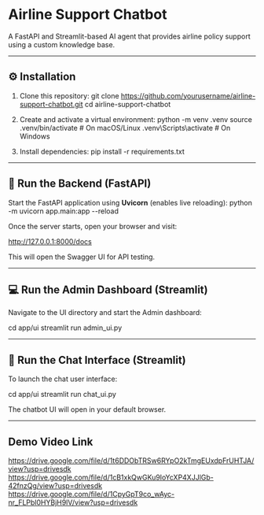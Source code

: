 # Airline Support Chatbot

A FastAPI and Streamlit-based AI agent that provides airline policy support using a custom knowledge base.

---

## ⚙️ Installation

1. Clone this repository:
git clone https://github.com/yourusername/airline-support-chatbot.git
cd airline-support-chatbot


2. Create and activate a virtual environment:
python -m venv .venv
source .venv/bin/activate # On macOS/Linux
.venv\Scripts\activate # On Windows


3. Install dependencies:
pip install -r requirements.txt


---

## 🚀 Run the Backend (FastAPI)

Start the FastAPI application using **Uvicorn** (enables live reloading):
python -m uvicorn app.main:app --reload


Once the server starts, open your browser and visit:

http://127.0.0.1:8000/docs

This will open the Swagger UI for API testing.

---

## 💻 Run the Admin Dashboard (Streamlit)

Navigate to the UI directory and start the Admin dashboard:

cd app/ui
streamlit run admin_ui.py

---

## 💬 Run the Chat Interface (Streamlit)

To launch the chat user interface:

cd app/ui
streamlit run chat_ui.py

The chatbot UI will open in your default browser.

---
## Demo Video Link
https://drive.google.com/file/d/1t6DDObTRSw6RYpO2kTmgEUxdpFrUHTJA/view?usp=drivesdk
https://drive.google.com/file/d/1cB1xkQwGKu9IoYcXP4XJJlGb-42fnzQg/view?usp=drivesdk
https://drive.google.com/file/d/1CpyGpT9co_wAyc-nr_FLPbl0HYBjH9lV/view?usp=drivesdk

